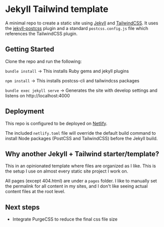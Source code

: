 # Jekyll Tailwind template

A minimal repo to create a static site using [Jekyll][jekyll] and [TailwindCSS][tailwind]. It uses the [jekyll-postcss](https://github.com/mhanberg/jekyll-postcss) plugin and a standard `postcss.config.js` file which references the TailwindCSS plugin.

[jekyll]:https://jekyllrb.com/
[tailwind]:https://tailwindcss.com/


## Getting Started

Clone the repo and run the following:

`bundle install` -> This installs Ruby gems and jekyll plugins

`npm install` -> This installs postcss-cli and tailwindcss packages

`bundle exec jekyll serve` -> Generates the site with develop settings and listens on http://localhost:4000


## Deployment

This repo is configured to be deployed on [Netlify](https://www.netlify.com).

The included `netlify.toml` file will override the default build command to install Node packages (PostCSS and TailwindCSS) before the Jekyll build.


## Why another Jekyll + Tailwind starter/template?

This in an opinionated template where files are organized as I like. This is the setup I use on almost every static site project I work on.

All pages (except 404.html) are under a `pages` folder. I like to manually set the permalink for all content in my sites, and I don't like seeing actual content files at the root level.


## Next steps

- Integrate PurgeCSS to reduce the final css file size
